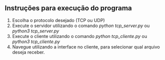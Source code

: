 ## Instruções para execução do programa

1. Escolha o protocolo desejado (TCP ou UDP)
2. Execute o servidor utilizando o comando *python tcp_server.py* ou *python3 tcp_server.py*
3. Execute o cliente utilizando o comando *python tcp_cliente.py* ou *python3 tcp_cliente.py*
4. Navegue utilizando a interface no cliente, para selecionar qual arquivo deseja receber.